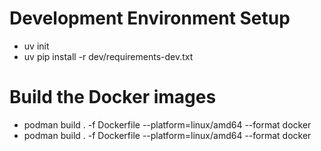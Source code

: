 # Development Environment Setup
* uv init
* uv pip install -r dev/requirements-dev.txt

# Build the Docker images 
* podman build . -f Dockerfile --platform=linux/amd64 --format docker
* podman build . -f Dockerfile --platform=linux/amd64 --format docker